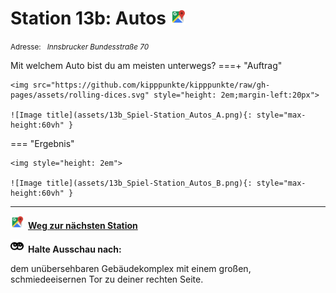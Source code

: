 # Station 13b: Autos  <a href="https://www.google.com/maps/dir/?api=1&travelmode=walking&destination=47.8020335,13.0185105"><img src="https://github.com/kipppunkte/kipppunkte/raw/gh-pages/assets/google-maps.svg" width="24" height="24"></a>

<small>Adresse:<em style="margin-left: 10px">Innsbrucker Bundesstraße 70</em></small>



Mit welchem Auto bist du am meisten unterwegs?
===+ "Auftrag" 

    <img src="https://github.com/kipppunkte/kipppunkte/raw/gh-pages/assets/rolling-dices.svg" style="height: 2em;margin-left:20px">

    ![Image title](assets/13b_Spiel-Station_Autos_A.png){: style="max-height:60vh" }


=== "Ergebnis"

    <img style="height: 2em">

    ![Image title](assets/13b_Spiel-Station_Autos_B.png){: style="max-height:60vh" }





____

<a href="https://www.google.com/maps/dir/?api=1&travelmode=walking&destination=47.8025001,13.0176721"><img src="https://github.com/kipppunkte/kipppunkte/raw/gh-pages/assets/google-maps.svg" style="height: 1.5em;margin-right: 0.5em"></a>**[Weg zur nächsten Station](https://www.google.com/maps/dir/?api=1&travelmode=walking&destination=47.8025001,13.0176721)**



<img src="https://github.com/kipppunkte/kipppunkte/raw/gh-pages/assets/eyes.svg" style="height: 1.5em;background: white;margin-right: 0.5em">**Halte Ausschau nach:**

dem unübersehbaren Gebäudekomplex mit einem großen, schmiedeeisernen Tor zu deiner rechten Seite.